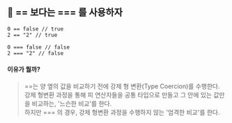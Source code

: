## 📌 == 보다는 === 를 사용하자

```
0 == false // true
2 == "2" // true
```

```
0 === false // false
2 === "2" // false
```

#### 이유가 뭘까?

> ==는 양 옆의 값을 비교하기 전에 강제 형 변환(Type Coercion)를 수행한다.  
> 강제 형변환 과정을 통해 피 연산자들을 공통 타입으로 만들고 그 안에 있는 값만을 비교하는, '느슨한 비교'를 한다.  
> 하지만 === 의 경우, 강제 형변환 과정을 수행하지 않는 '엄격한 비교'를 한다.
